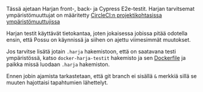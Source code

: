 Tässä ajetaan Harjan front-, back- ja Cypress E2e-testit. Harjan tarvitsemat ympäristömuuttujat on määritetty
[CircleCI:n projektikohtasissa ympäristömuuttujissa](https://circleci.com/docs/2.0/env-vars/#setting-an-environment-variable-in-a-project)

Harjan testit käyttävät tietokantaa, joten jokaisessa jobissa pitää odotella ensin, että Possu on käynnissä ja siihen
on ajettu viimesimmät muutokset. 

Jos tarvitse lisätä jotain `.harja` hakemistoon, että on saatavana testi ympäristössä, katso `docker-harja-testit`
hakemisto ja sen [Dockerfile](docker-harja-testit/Dockerfile) ja paikka missä luodaan `.harja` hakemiston.

Ennen jobin ajamista tarkastetaan, että git branch ei sisällä `&` merkkiä sillä se muuten hajottaisi tapahtumien
lähettelyt.